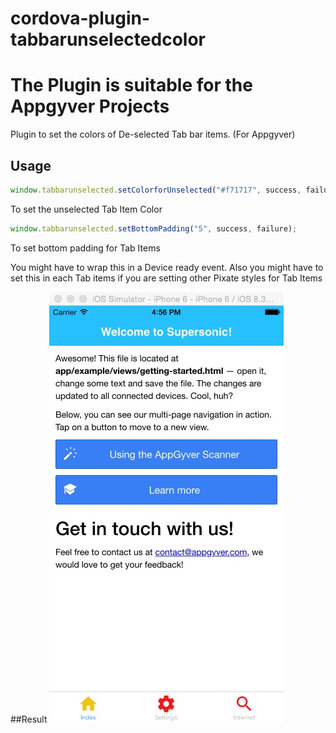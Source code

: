 # cordova-plugin-tabbarunselectedcolor
# The Plugin is suitable for the Appgyver Projects
Plugin to set the colors of De-selected Tab bar items. (For Appgyver)
## Usage
```js
window.tabbarunselected.setColorforUnselected("#f71717", success, failure);
```
To set the unselected Tab Item Color

```js
window.tabbarunselected.setBottomPadding("5", success, failure);
```
To set bottom padding for Tab Items

You might have to wrap this in a Device ready event. Also you might have to set this in each Tab items if you are setting other Pixate styles for Tab Items

##Result
![alt tag](https://raw.githubusercontent.com/premithk/cordova-plugin-tabbarunselectedcolor/master/Images/window.jpg)


